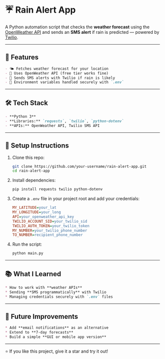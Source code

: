 # ☔ Rain Alert App

A Python automation script that checks the **weather forecast** using the [OpenWeather API](https://openweathermap.org/api) and sends an **SMS alert** if rain is predicted — powered by [Twilio](https://www.twilio.com/).

---

## 🔑 Features
```markdown
- 🌤 Fetches weather forecast for your location  
- 📡 Uses OpenWeather API (free tier works fine)  
- 📱 Sends SMS alerts with Twilio if rain is likely  
- 🔐 Environment variables handled securely with `.env`  
```
---

## 🛠️ Tech Stack
```markdown
- **Python 3**  
- **Libraries:** `requests`, `twilio`, `python-dotenv`  
- **APIs:** OpenWeather API, Twilio SMS API  
```
---

## 🚀 Setup Instructions

1. Clone this repo:
   ```bash
   git clone https://github.com/your-username/rain-alert-app.git
   cd rain-alert-app
   ```

2. Install dependencies:

   ```bash
   pip install requests twilio python-dotenv
   ```

3. Create a `.env` file in your project root and add your credentials:

   ```ini
   MY_LATITUDE=your_lat
   MY_LONGITUDE=your_long
   API=your_openweather_api_key
   TWILIO_ACCOUNT_SID=your_twilio_sid
   TWILIO_AUTH_TOKEN=your_twilio_token
   MY_NUMBER=your_twilio_phone_number
   TO_NUMBER=recipient_phone_number
   ```

4. Run the script:

   ```bash
   python main.py
   ```

---

## 📚 What I Learned
```markdown
* How to work with **weather APIs**
* Sending **SMS programmatically** with Twilio
* Managing credentials securely with `.env` files
```
---

## 🚀 Future Improvements
```markdown
* Add **email notifications** as an alternative
* Extend to **7-day forecasts**
* Build a simple **GUI or mobile app version**
```
---
⭐ If you like this project, give it a star and try it out!
